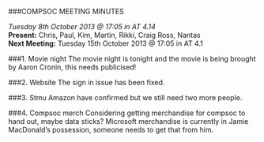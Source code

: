 ###COMPSOC MEETING MINUTES

<i>Tuesday 8th October 2013 @ 17:05 in AT 4.14</i><br>
<b>Present:</b> Chris, Paul, Kim, Martin, Rikki, Craig Ross, Nantas<br>
<b>Next Meeting:</b> Tuesday 15th October 2013 @ 17:05 in AT 4.1

###1. Movie night
The movie night is tonight and the movie is being brought by Aaron Cronin, this needs publicised!

###2. Website
The sign in issue has been fixed.

###3. Stmu
Amazon have confirmed but we still need two more people.

###4. Compsoc merch
Considering getting merchandise for compsoc to hand out, maybe data sticks? Microsoft merchandise is currently in Jamie MacDonald’s possession, someone needs to get that from him.
